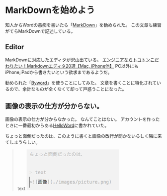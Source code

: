 # MarkDownを始めよう

知人からWordの愚痴を書いたら「[MarkDown](http://ja.wikipedia.org/wiki/Markdown)」を勧められた。
この文章も練習がてらMarkDownで記述している。

## Editor
MarkDownに対応したエディタが沢山出ている。
[エンジニアならトコトンこだわりたい！Markdownエディタ20選【Mac, iPhone他】](http://www.find-job.net/startup/20-markdown-editors)
PC以外にもiPhone,iPadから書きたいという欲求まであるようだ。

勧められた「[Byword](http://bywordapp.com)」を使うことにしてみた。
文章を書くことに特化されているので、余計なものが全くなくて却って戸惑うことになった。


## 画像の表示の仕方が分からない。
画像の表示の仕方が分からなかった。
なんてことはない。
アカウントを作ったときに一番最初からある[HelloWord](https://github.com/gansaibow/Hello-World)に書かれていた。

ちょっと面倒だったのは、このように書くと画像の改行が聞かないらしく隣に来てしまうらしい。

> text
>![画像](./images/picture.png)


